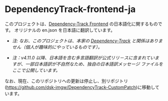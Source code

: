 # DependencyTrack-frontend-ja

このプロジェクトは、[Dependency-Track Frontend](https://github.com/DependencyTrack/frontend) の日本語化に関するものです。
オリジナルの en.json を日本語に翻訳しています。

* *注: なお、このプロジェクトは、本家の [Dependency-Track](https://dependencytrack.org/) と関係はありません（個人が趣味的にやっているものです）。*

* *注：v4.11.0 以降、日本語を含む多言語翻訳が公式リリ－スに含まれていますが、一部日本語訳が不自然なため、独自の日本語訳メッセージ ファイルをここで公開しています。*

なお、現在、このリポジトリへの更新は停止し、別リポジトリ(https://github.com/dsk-imgw/DependencyTrack-CustomPatch)に移動しています。
